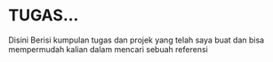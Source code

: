 # TUGAS...
Disini Berisi kumpulan tugas dan projek yang telah saya buat dan bisa mempermudah kalian dalam mencari sebuah referensi 
